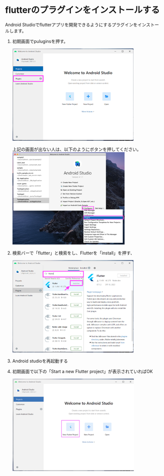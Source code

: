 # flutterのプラグインをインストールする

Android Studioでflutterアプリを開発できるようにするプラグインをインストールします。


1. 初期画面でpuluginsを押す。

    <img src="../images/flutterPlugin1.png" height="300" />

    上記の画面が出ない人は、以下のようにボタンを押してください。
    <img src="../images/flutterPlugin4.png" height="300" />


1. 検索バーで「flutter」と検索をし、Flutterを「install」を押す、

    <img src="../images/flutterPlugin2.png" height="300" />


1. Android studioを再起動する

1. 初期画面で以下の「Start a new Flutter project」が表示されていればOK

    <img src="../images/flutterPlugin3.png" height="300" />
